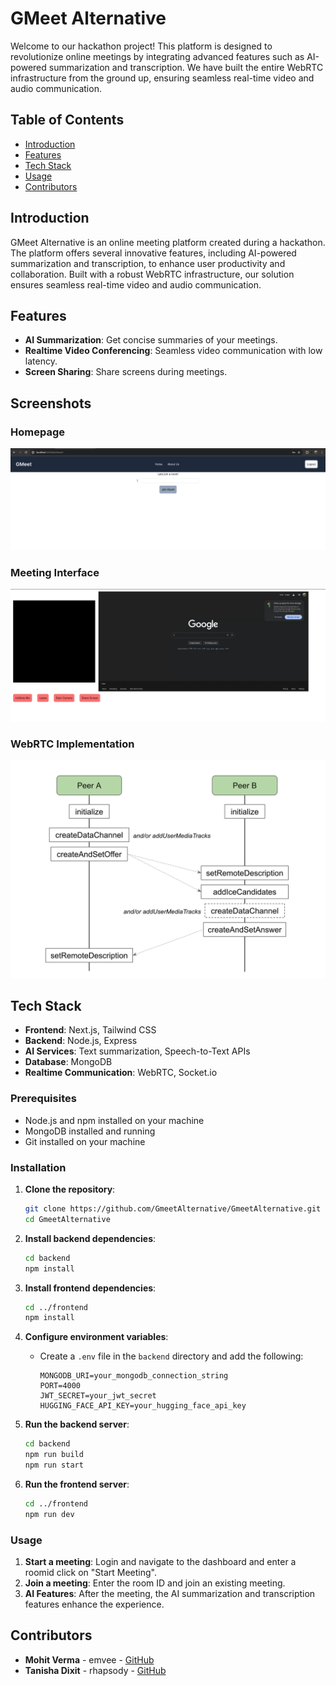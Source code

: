 # GMeet Alternative

Welcome to our hackathon project! This platform is designed to revolutionize online meetings by integrating advanced features such as AI-powered summarization and transcription. We have built the entire WebRTC infrastructure from the ground up, ensuring seamless real-time video and audio communication.

## Table of Contents
- [Introduction](#introduction)
- [Features](#features)
- [Tech Stack](#tech-stack)
- [Usage](#usage)
- [Contributors](#contributors)


## Introduction
GMeet Alternative is an online meeting platform created during a hackathon. The platform offers several innovative features, including AI-powered summarization and transcription, to enhance user productivity and collaboration. Built with a robust WebRTC infrastructure, our solution ensures seamless real-time video and audio communication.

## Features
- **AI Summarization**: Get concise summaries of your meetings.
- **Realtime Video Conferencing**: Seamless video communication with low latency.
- **Screen Sharing**: Share screens during meetings.

## Screenshots
### Homepage
![Homepage](frontend/public/homepage.png)

### Meeting Interface
![Meeting Interface](frontend/public/meeting.png)

### WebRTC Implementation
![RTCPeerConnection](frontend/public/rtcpeerconnection.png)


## Tech Stack
- **Frontend**: Next.js, Tailwind CSS
- **Backend**: Node.js, Express
- **AI Services**: Text summarization, Speech-to-Text APIs
- **Database**: MongoDB
- **Realtime Communication**: WebRTC, Socket.io


### Prerequisites
- Node.js and npm installed on your machine
- MongoDB installed and running
- Git installed on your machine

### Installation
1. **Clone the repository**:
    ```sh
    git clone https://github.com/GmeetAlternative/GmeetAlternative.git
    cd GmeetAlternative
    ```

2. **Install backend dependencies**:
    ```sh
    cd backend
    npm install
    ```

3. **Install frontend dependencies**:
    ```sh
    cd ../frontend
    npm install
    ```

4. **Configure environment variables**:
    - Create a `.env` file in the `backend` directory and add the following:
        ```env
        MONGODB_URI=your_mongodb_connection_string
        PORT=4000
        JWT_SECRET=your_jwt_secret
        HUGGING_FACE_API_KEY=your_hugging_face_api_key
        ```

5. **Run the backend server**:
    ```sh
    cd backend
    npm run build
    npm run start
    ```

6. **Run the frontend server**:
    ```sh
    cd ../frontend
    npm run dev
    ```

### Usage
1. **Start a meeting**: Login and navigate to the dashboard and enter a roomid click on "Start Meeting".
2. **Join a meeting**: Enter the room ID and join an existing meeting.
3. **AI Features**: After the meeting, the AI summarization and transcription features enhance the experience.

## Contributors
- **Mohit Verma** - emvee - [GitHub](https://github.com/mohitvermax)
- **Tanisha Dixit** - rhapsody - [GitHub](https://github.com/tanishadixit0206)
